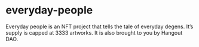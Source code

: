 # everyday-people
Everyday people is an NFT project that tells the tale of everyday degens. It’s supply is capped at 3333 artworks. It is also brought to you by Hangout DAO. 
